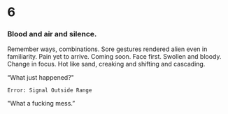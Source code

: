# 6

### Blood and air and silence.

Remember ways, combinations. Sore gestures rendered alien even in familiarity. Pain yet to arrive. Coming soon. Face first. Swollen and bloody. Change in focus. Hot like sand, creaking and shifting and cascading. 

“What just happened?"

`Error: Signal Outside Range`

"What a fucking mess.”